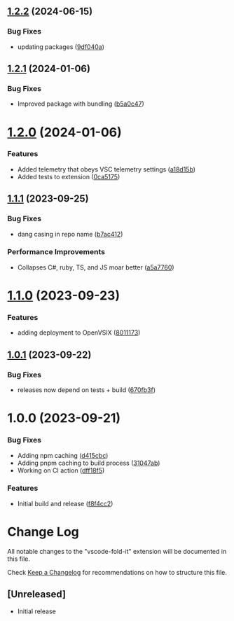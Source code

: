## [1.2.2](https://github.com/michaeljolley/vscode-vs-outlining/compare/v1.2.1...v1.2.2) (2024-06-15)


### Bug Fixes

* updating packages ([9df040a](https://github.com/michaeljolley/vscode-vs-outlining/commit/9df040a9039a2aea3f2519aa789923e71a5c2a18))

## [1.2.1](https://github.com/michaeljolley/vscode-vs-outlining/compare/v1.2.0...v1.2.1) (2024-01-06)


### Bug Fixes

* Improved package with bundling ([b5a0c47](https://github.com/michaeljolley/vscode-vs-outlining/commit/b5a0c478d78d87b29b17e6052dc22e3063ab5e4e))

# [1.2.0](https://github.com/michaeljolley/vscode-vs-outlining/compare/v1.1.1...v1.2.0) (2024-01-06)


### Features

* Added telemetry that obeys VSC telemetry settings ([a18d15b](https://github.com/michaeljolley/vscode-vs-outlining/commit/a18d15b5439d7afb1eddf2f004e9ea9173a2216a))
* Added tests to extension ([0ca5175](https://github.com/michaeljolley/vscode-vs-outlining/commit/0ca5175b6590dac778db329e720162ca158ea95d))

## [1.1.1](https://github.com/MichaelJolley/vscode-vs-outlining/compare/v1.1.0...v1.1.1) (2023-09-25)


### Bug Fixes

* dang casing in repo name ([b7ac412](https://github.com/MichaelJolley/vscode-vs-outlining/commit/b7ac41250721dbee9e1e2003aa476f0ef6162f27))


### Performance Improvements

* Collapses C#, ruby, TS, and JS moar better ([a5a7760](https://github.com/MichaelJolley/vscode-vs-outlining/commit/a5a7760841ff4df7681149392a9dc6a75d4989cf))

# [1.1.0](https://github.com/michaeljolley/vscode-vs-outlining/compare/v1.0.1...v1.1.0) (2023-09-23)


### Features

* adding deployment to OpenVSIX ([8011173](https://github.com/michaeljolley/vscode-vs-outlining/commit/8011173ef68325bb2b6906d778540135f56152be))

## [1.0.1](https://github.com/michaeljolley/vscode-vs-outlining/compare/v1.0.0...v1.0.1) (2023-09-22)


### Bug Fixes

* releases now depend on tests + build ([670fb3f](https://github.com/michaeljolley/vscode-vs-outlining/commit/670fb3f74de74b964e6621c1f9d900cfb8ae7b0c))

# 1.0.0 (2023-09-21)


### Bug Fixes

* Adding npm caching ([d415cbc](https://github.com/michaeljolley/vscode-vs-outlining/commit/d415cbc0af8f46a8794d6aecf01ec0cf362e17ce))
* Adding pnpm caching to build process ([31047ab](https://github.com/michaeljolley/vscode-vs-outlining/commit/31047abcfafa7b72977e1185f91cb7b0a398f54e))
* Working on CI action ([dff18f5](https://github.com/michaeljolley/vscode-vs-outlining/commit/dff18f5899316543b2d50cd7949d250a33007478))


### Features

* Initial build and release ([f8f4cc2](https://github.com/michaeljolley/vscode-vs-outlining/commit/f8f4cc20882dd9ec3511081d4cf8dd029b7fee29))

# Change Log

All notable changes to the "vscode-fold-it" extension will be documented in this file.

Check [Keep a Changelog](http://keepachangelog.com/) for recommendations on how to structure this file.

## [Unreleased]

- Initial release
